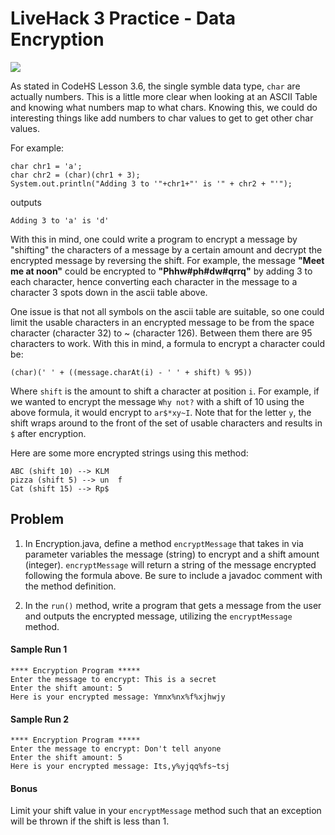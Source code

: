# LiveHack 3 Practice - Data Encryption

![](better_ascii_table.jpg)

As stated in CodeHS Lesson 3.6, the single symble data type, `char` are actually numbers.  This is a little more clear when looking at an ASCII Table and knowing what numbers map to what chars.  Knowing this, we could do interesting things like add numbers to char values to get to get other char values.  

For example:
```
char chr1 = 'a';
char chr2 = (char)(chr1 + 3);
System.out.println("Adding 3 to '"+chr1+"' is '" + chr2 + "'");
```
outputs
```
Adding 3 to 'a' is 'd'
```

With this in mind, one could write a program to encrypt a message by "shifting"  the characters of a message by a certain amount and decrypt the encrypted message by reversing the shift.  For example, the message **"Meet me at noon"** could be encrypted to **"Phhw#ph#dw#qrrq"** by adding 3 to each character, hence converting each character in the message to a character 3 spots down in the ascii table above.

One issue is that not all symbols on the ascii table are suitable, so one could limit the usable characters in an encrypted message to be from the space character (character 32) to ~ (character 126).  Between them there are 95 characters to work.  With this in mind, a formula to encrypt a character could be:
 ```
 (char)(' ' + ((message.charAt(i) - ' ' + shift) % 95))
 ```
Where `shift` is the amount to shift a character at position `i`.  For example, if we wanted to encrypt the message `Why not?` with a shift of 10 using the above formula, it would encrypt to `ar$*xy~I`.  Note that for the letter `y`, the shift wraps around to the front of the set of usable characters and results in `$` after encryption.

Here are some more encrypted strings using this method:
```
ABC (shift 10) --> KLM
pizza (shift 5) --> un  f
Cat (shift 15) --> Rp$
```

## Problem

1. In Encryption.java, define a method `encryptMessage` that takes in via parameter variables the message (string) to encrypt and a shift amount (integer).  `encryptMessage` will return a string of the message encrypted following the formula above.  Be sure to include a javadoc comment with the method definition.

2.  In the `run()` method, write a program that gets a message from the user and outputs the encrypted message, utilizing the `encryptMessage` method.


#### Sample Run 1
```
**** Encryption Program *****
Enter the message to encrypt: This is a secret
Enter the shift amount: 5
Here is your encrypted message: Ymnx%nx%f%xjhwjy
```
#### Sample Run 2
```
**** Encryption Program *****
Enter the message to encrypt: Don't tell anyone
Enter the shift amount: 5
Here is your encrypted message: Its,y%yjqq%fs~tsj
```

#### Bonus
Limit your shift value in your `encryptMessage` method such that an exception will be thrown if the shift is less than 1.






